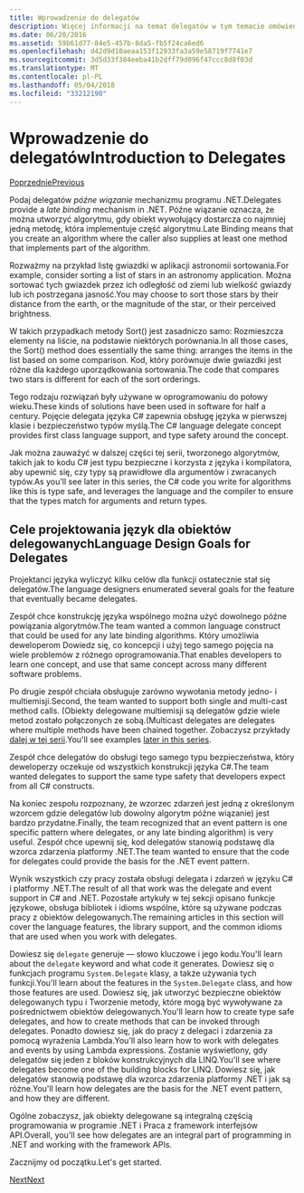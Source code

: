 ```yaml
---
title: Wprowadzenie do delegatów
description: Więcej informacji na temat delegatów w tym temacie omówienie, które wprowadzono podstawowe pojęcia i opisano cele projektowania język dla obiektów delegowanych.
ms.date: 06/20/2016
ms.assetid: 59b61d77-84e5-457b-8da5-fb5f24ca6ed6
ms.openlocfilehash: d42d9d10aeaa153f12933fa3a59e58719f7741e7
ms.sourcegitcommit: 3d5d33f384eeba41b2dff79d096f47ccc8d8f03d
ms.translationtype: MT
ms.contentlocale: pl-PL
ms.lasthandoff: 05/04/2018
ms.locfileid: "33212190"
---
```

# <a name="introduction-to-delegates"></a><span data-ttu-id="3d205-103">Wprowadzenie do delegatów</span><span class="sxs-lookup"><span data-stu-id="3d205-103">Introduction to Delegates</span></span>

[<span data-ttu-id="3d205-104">Poprzednie</span><span class="sxs-lookup"><span data-stu-id="3d205-104">Previous</span></span>](delegates-events.md)

<span data-ttu-id="3d205-105">Podaj delegatów *późne wiązanie* mechanizmu programu .NET.</span><span class="sxs-lookup"><span data-stu-id="3d205-105">Delegates provide a *late binding* mechanism in .NET.</span></span> <span data-ttu-id="3d205-106">Późne wiązanie oznacza, że można utworzyć algorytmu, gdy obiekt wywołujący dostarcza co najmniej jedną metodę, która implementuje część algorytmu.</span><span class="sxs-lookup"><span data-stu-id="3d205-106">Late Binding means that you create an algorithm where the caller also supplies at least one method that implements part of the algorithm.</span></span>

<span data-ttu-id="3d205-107">Rozważmy na przykład listę gwiazdki w aplikacji astronomii sortowania.</span><span class="sxs-lookup"><span data-stu-id="3d205-107">For example, consider sorting a list of stars in an astronomy application.</span></span>
<span data-ttu-id="3d205-108">Można sortować tych gwiazdek przez ich odległość od ziemi lub wielkość gwiazdy lub ich postrzegana jasność.</span><span class="sxs-lookup"><span data-stu-id="3d205-108">You may choose to sort those stars by their distance from the earth, or the magnitude of the star, or their perceived brightness.</span></span>

<span data-ttu-id="3d205-109">W takich przypadkach metody Sort() jest zasadniczo samo: Rozmieszcza elementy na liście, na podstawie niektórych porównania.</span><span class="sxs-lookup"><span data-stu-id="3d205-109">In all those cases, the Sort() method does essentially the same thing: arranges the items in the list based on some comparison.</span></span> <span data-ttu-id="3d205-110">Kod, który porównuje dwie gwiazdki jest różne dla każdego uporządkowania sortowania.</span><span class="sxs-lookup"><span data-stu-id="3d205-110">The code that compares two stars is different for each of the sort orderings.</span></span>

<span data-ttu-id="3d205-111">Tego rodzaju rozwiązań były używane w oprogramowaniu do połowy wieku.</span><span class="sxs-lookup"><span data-stu-id="3d205-111">These kinds of solutions have been used in software for half a century.</span></span>
<span data-ttu-id="3d205-112">Pojęcie delegata języka C# zapewnia obsługę języka w pierwszej klasie i bezpieczeństwo typów myślą.</span><span class="sxs-lookup"><span data-stu-id="3d205-112">The C# language delegate concept provides first class language support, and type safety around the concept.</span></span>

<span data-ttu-id="3d205-113">Jak można zauważyć w dalszej części tej serii, tworzonego algorytmów, takich jak to kodu C# jest typu bezpieczne i korzysta z języka i kompilatora, aby upewnić się, czy typy są prawidłowe dla argumentów i zwracanych typów.</span><span class="sxs-lookup"><span data-stu-id="3d205-113">As you'll see later in this series, the C# code you write for algorithms like this is type safe, and leverages the language and the compiler to ensure that the types match for arguments and return types.</span></span>

## <a name="language-design-goals-for-delegates"></a><span data-ttu-id="3d205-114">Cele projektowania język dla obiektów delegowanych</span><span class="sxs-lookup"><span data-stu-id="3d205-114">Language Design Goals for Delegates</span></span>

<span data-ttu-id="3d205-115">Projektanci języka wyliczyć kilku celów dla funkcji ostatecznie stał się delegatów.</span><span class="sxs-lookup"><span data-stu-id="3d205-115">The language designers enumerated several goals for the feature that eventually became delegates.</span></span>

<span data-ttu-id="3d205-116">Zespół chce konstrukcję języka wspólnego można użyć dowolnego późne powiązania algorytmów.</span><span class="sxs-lookup"><span data-stu-id="3d205-116">The team wanted a common language construct that could be used for any late binding algorithms.</span></span> <span data-ttu-id="3d205-117">Który umożliwia deweloperom Dowiedz się, co koncepcji i użyj tego samego pojęcia na wiele problemów z różnego oprogramowania.</span><span class="sxs-lookup"><span data-stu-id="3d205-117">That enables developers to learn one concept, and use that same concept across many different software problems.</span></span>

<span data-ttu-id="3d205-118">Po drugie zespół chciała obsługuje zarówno wywołania metody jedno- i multiemisji.</span><span class="sxs-lookup"><span data-stu-id="3d205-118">Second, the team wanted to support both single and multi-cast method calls.</span></span> <span data-ttu-id="3d205-119">(Obiekty delegowane multiemisji są delegatów gdzie wiele metod zostało połączonych ze sobą.</span><span class="sxs-lookup"><span data-stu-id="3d205-119">(Multicast delegates are delegates where multiple methods have been chained together.</span></span> <span data-ttu-id="3d205-120">Zobaczysz przykłady [dalej w tej serii](delegate-class.md).</span><span class="sxs-lookup"><span data-stu-id="3d205-120">You'll see examples [later in this series](delegate-class.md).</span></span> 

<span data-ttu-id="3d205-121">Zespół chce delegatów do obsługi tego samego typu bezpieczeństwa, który deweloperzy oczekuje od wszystkich konstrukcji języka C#.</span><span class="sxs-lookup"><span data-stu-id="3d205-121">The team wanted delegates to support the same type safety that developers expect from all C# constructs.</span></span> 

<span data-ttu-id="3d205-122">Na koniec zespołu rozpoznany, że wzorzec zdarzeń jest jedną z określonym wzorcem gdzie delegatów lub dowolny algorytm późne wiązanie) jest bardzo przydatne.</span><span class="sxs-lookup"><span data-stu-id="3d205-122">Finally, the team recognized that an event pattern is one specific pattern where delegates, or any late binding algorithm) is very useful.</span></span> <span data-ttu-id="3d205-123">Zespół chce upewnij się, kod delegatów stanowią podstawę dla wzorca zdarzenia platformy .NET.</span><span class="sxs-lookup"><span data-stu-id="3d205-123">The team wanted to ensure that the code for delegates could provide the basis for the .NET event pattern.</span></span>

<span data-ttu-id="3d205-124">Wynik wszystkich czy pracy została obsługi delegata i zdarzeń w języku C# i platformy .NET.</span><span class="sxs-lookup"><span data-stu-id="3d205-124">The result of all that work was the delegate and event support in C# and .NET.</span></span> <span data-ttu-id="3d205-125">Pozostałe artykuły w tej sekcji opisano funkcje językowe, obsługa bibliotek i idioms wspólne, które są używane podczas pracy z obiektów delegowanych.</span><span class="sxs-lookup"><span data-stu-id="3d205-125">The remaining articles in this section will cover the language features, the library support, and the common idioms that are used when you work with delegates.</span></span>

<span data-ttu-id="3d205-126">Dowiesz się `delegate` generuje — słowo kluczowe i jego kodu.</span><span class="sxs-lookup"><span data-stu-id="3d205-126">You'll learn about the `delegate` keyword and what code it generates.</span></span> <span data-ttu-id="3d205-127">Dowiesz się o funkcjach programu `System.Delegate` klasy, a także używania tych funkcji.</span><span class="sxs-lookup"><span data-stu-id="3d205-127">You'll learn about the features in the `System.Delegate` class, and how those features are used.</span></span> <span data-ttu-id="3d205-128">Dowiesz się, jak utworzyć bezpieczne obiektów delegowanych typu i Tworzenie metody, które mogą być wywoływane za pośrednictwem obiektów delegowanych.</span><span class="sxs-lookup"><span data-stu-id="3d205-128">You'll learn how to create type safe delegates, and how to create methods that can be invoked through delegates.</span></span> <span data-ttu-id="3d205-129">Ponadto dowiesz się, jak do pracy z delegaci i zdarzenia za pomocą wyrażenia Lambda.</span><span class="sxs-lookup"><span data-stu-id="3d205-129">You'll also learn how to work with delegates and events by using Lambda expressions.</span></span> <span data-ttu-id="3d205-130">Zostanie wyświetlony, gdy delegatów się jeden z bloków konstrukcyjnych dla LINQ.</span><span class="sxs-lookup"><span data-stu-id="3d205-130">You'll see where delegates become one of the building blocks for LINQ.</span></span> <span data-ttu-id="3d205-131">Dowiesz się, jak delegatów stanowią podstawę dla wzorca zdarzenia platformy .NET i jak są różne.</span><span class="sxs-lookup"><span data-stu-id="3d205-131">You'll learn how delegates are the basis for the .NET event pattern, and how they are different.</span></span>

<span data-ttu-id="3d205-132">Ogólne zobaczysz, jak obiekty delegowane są integralną częścią programowania w programie .NET i Praca z framework interfejsów API.</span><span class="sxs-lookup"><span data-stu-id="3d205-132">Overall, you'll see how delegates are an integral part of programming in .NET and working with the framework APIs.</span></span>

<span data-ttu-id="3d205-133">Zacznijmy od początku.</span><span class="sxs-lookup"><span data-stu-id="3d205-133">Let's get started.</span></span>

[<span data-ttu-id="3d205-134">Next</span><span class="sxs-lookup"><span data-stu-id="3d205-134">Next</span></span>](delegate-class.md)
